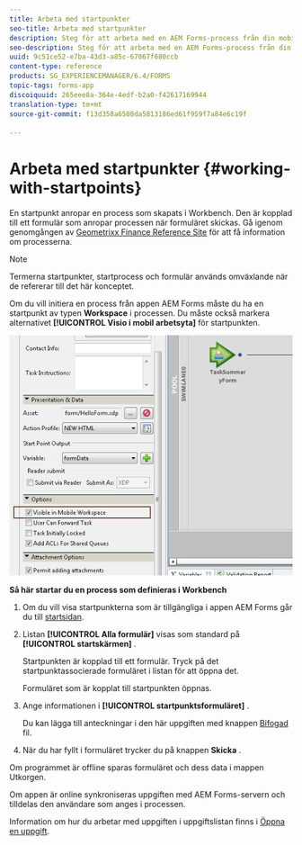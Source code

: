 ```yaml
---
title: Arbeta med startpunkter
seo-title: Arbeta med startpunkter
description: Steg för att arbeta med en AEM Forms-process från din mobila enhet som definieras i Workbench.
seo-description: Steg för att arbeta med en AEM Forms-process från din mobila enhet som definieras i Workbench.
uuid: 9c51ce52-e7ba-43d3-a85c-67067f680ccb
content-type: reference
products: SG_EXPERIENCEMANAGER/6.4/FORMS
topic-tags: forms-app
discoiquuid: 265eee8a-364e-4edf-b2a0-f42617169944
translation-type: tm+mt
source-git-commit: f13d358a6508da5813186ed61f959f7a84e6c19f

---
```



# Arbeta med startpunkter {#working-with-startpoints}

En startpunkt anropar en process som skapats i Workbench. Den är kopplad till ett formulär som anropar processen när formuläret skickas. Gå igenom genomgången av [Geometrixx Finance Reference Site](/help/forms/using/finance-reference-site-walkthrough.md) för att få information om processerna.

>[!NOTE]
>
>Termerna startpunkter, startprocess och formulär används omväxlande när de refererar till det här konceptet.

Om du vill initiera en process från appen AEM Forms måste du ha en startpunkt av typen **Workspace** i processen. Du måste också markera alternativet **[!UICONTROL Visio i mobil arbetsyta]** för startpunkten.

![mws_startpoint_select_option](assets/mws_startpoint_select_option.png)

**Så här startar du en process som definieras i Workbench**

1. Om du vill visa startpunkterna som är tillgängliga i appen AEM Forms går du till [startsidan](/help/forms/using/home-screen.md).
1. Listan **[!UICONTROL Alla formulär]** visas som standard på **[!UICONTROL startskärmen]** .

   Startpunkten är kopplad till ett formulär. Tryck på det startpunktassocierade formuläret i listan för att öppna det.

   Formuläret som är kopplat till startpunkten öppnas.

1. Ange informationen i **[!UICONTROL startpunktsformuläret]** .

   Du kan lägga till anteckningar i den här uppgiften med knappen [Bifogad](/help/forms/using/add-attachments.md) fil.

1. När du har fyllt i formuläret trycker du på knappen **Skicka** .

Om programmet är offline sparas formuläret och dess data i mappen Utkorgen.

Om appen är online synkroniseras uppgiften med AEM Forms-servern och tilldelas den användare som anges i processen.

Information om hur du arbetar med uppgiften i uppgiftslistan finns i [Öppna en uppgift](/help/forms/using/open-task.md).

